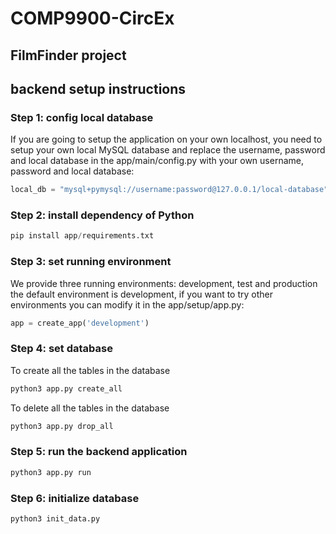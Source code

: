 # COMP9900-CircEx
## FilmFinder project

## backend setup instructions
### Step 1: config local database
If you are going to setup the application on your own localhost, you need to setup your
own local MySQL database and replace the username, password and local database in the 
app/main/config.py with your own username, password and local database:
```python
local_db = "mysql+pymysql://username:password@127.0.0.1/local-database"
```
### Step 2:  install dependency of Python 
```python
pip install app/requirements.txt
```

### Step 3:  set running environment
We provide three running environments: development, test and production the default environment is development, 
if you want to try other environments you can modify it in the app/setup/app.py:
```python
app = create_app('development')
```
### Step 4:  set database
To create all the tables in the database
```python
python3 app.py create_all
```
To delete all the tables in the database
```python
python3 app.py drop_all
```
### Step 5:  run the backend application
```python
python3 app.py run
```
### Step 6:  initialize database
```python
python3 init_data.py
```